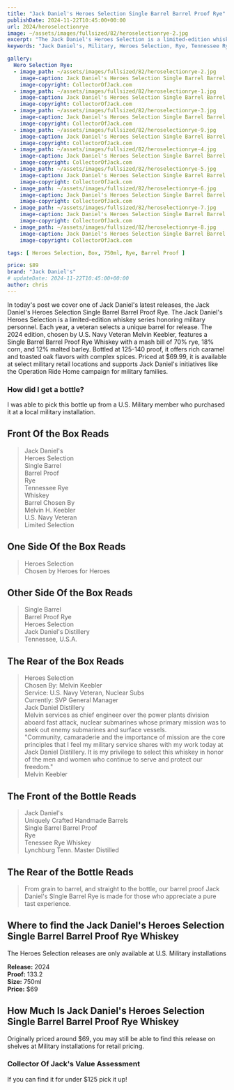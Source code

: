 ```yaml
---
title: "Jack Daniel's Heroes Selection Single Barrel Barrel Proof Rye"
publishDate: 2024-11-22T10:45:00+00:00
url: 2024/heroselectionrye
image: ~/assets/images/fullsized/82/heroselectionrye-2.jpg
excerpt: "The Jack Daniel's Heroes Selection is a limited-edition whiskey series honoring military personnel. Each year, a veteran selects a unique barrel for release."
keywords: "Jack Daniel's, Military, Heroes Selection, Rye, Tennessee Rye Whiskey"

gallery:
  Hero Selection Rye:
  - image_path: ~/assets/images/fullsized/82/heroselectionrye-2.jpg
    image-caption: Jack Daniel's Heroes Selection Single Barrel Barrel Proof Rye Whiskey Front of Box
    image-copyright: CollectorOfJack.com
  - image_path: ~/assets/images/fullsized/82/heroselectionrye-1.jpg
    image-caption: Jack Daniel's Heroes Selection Single Barrel Barrel Proof Rye Whiskey Side of Box
    image-copyright: CollectorOfJack.com
  - image_path: ~/assets/images/fullsized/82/heroselectionrye-3.jpg
    image-caption: Jack Daniel's Heroes Selection Single Barrel Barrel Proof Rye Whiskey Side of Box
    image-copyright: CollectorOfJack.com
  - image_path: ~/assets/images/fullsized/82/heroselectionrye-9.jpg
    image-caption: Jack Daniel's Heroes Selection Single Barrel Barrel Proof Rye Whiskey Rear of Box
    image-copyright: CollectorOfJack.com
  - image_path: ~/assets/images/fullsized/82/heroselectionrye-4.jpg
    image-caption: Jack Daniel's Heroes Selection Single Barrel Barrel Proof Rye Whiskey Front of Bottle
    image-copyright: CollectorOfJack.com
  - image_path: ~/assets/images/fullsized/82/heroselectionrye-5.jpg
    image-caption: Jack Daniel's Heroes Selection Single Barrel Barrel Proof Rye Whiskey Front of Bottle second dog tag
    image-copyright: CollectorOfJack.com
  - image_path: ~/assets/images/fullsized/82/heroselectionrye-6.jpg
    image-caption: Jack Daniel's Heroes Selection Single Barrel Barrel Proof Rye Whiskey Rear of Bottle
    image-copyright: CollectorOfJack.com
  - image_path: ~/assets/images/fullsized/82/heroselectionrye-7.jpg
    image-caption: Jack Daniel's Heroes Selection Single Barrel Barrel Proof Rye Whiskey Rear of Bottle v2
    image-copyright: CollectorOfJack.com
  - image_path: ~/assets/images/fullsized/82/heroselectionrye-8.jpg
    image-caption: Jack Daniel's Heroes Selection Single Barrel Barrel Proof Rye Whiskey Bottle Neck
    image-copyright: CollectorOfJack.com

tags: [ Heroes Selection, Box, 750ml, Rye, Barrel Proof ]

price: $89
brand: "Jack Daniel's"
# updateDate: 2024-11-22T10:45:00+00:00
author: chris
---
```

In today's post we cover one of Jack Daniel's latest releases, the Jack Daniel's Heroes Selection Single Barrel Barrel Proof Rye. The Jack Daniel's Heroes Selection is a limited-edition whiskey series honoring military personnel. Each year, a veteran selects a unique barrel for release. The 2024 edition, chosen by U.S. Navy Veteran Melvin Keebler, features a Single Barrel Barrel Proof Rye Whiskey with a mash bill of 70% rye, 18% corn, and 12% malted barley. Bottled at 125-140 proof, it offers rich caramel and toasted oak flavors with complex spices. Priced at $69.99, it is available at select military retail locations and supports Jack Daniel's initiatives like the Operation Ride Home campaign for military families.

### How did I get a bottle?
I was able to pick this bottle up from a U.S. Military member who purchased it at a local military installation.

## Front  Of the Box Reads
> Jack Daniel's  
> Heroes Selection  
> Single Barrel  
> Barrel Proof  
> Rye  
> Tennessee Rye  
> Whiskey  
> Barrel Chosen By  
> Melvin H. Keebler  
> U.S. Navy Veteran  
> Limited Selection  


## One Side Of the Box Reads
> Heroes Selection   
> Chosen by Heroes for Heroes

## Other Side Of the Box Reads
> Single Barrel  
> Barrel Proof Rye  
> Heroes Selection   
> Jack Daniel's Distillery  
> Tennessee, U.S.A.  

## The Rear of the Box Reads
> Heroes Selection  
> Chosen By: Melvin Keebler  
> Service: U.S. Navy Veteran, Nuclear Subs  
> Currently: SVP General Manager  
> Jack Daniel Distillery  
> Melvin services as chief engineer over the power plants division aboard fast attack, nuclear submarines whose primary mission was to seek out enemy submarines and surface vessels.  
> "Community, camaraderie and the importance of mission are the core principles that I feel my military service shares with my work today at Jack Daniel Distillery. It is my privilege to select this whiskey in honor of the men and women who continue to serve and protect our freedom."   
> Melvin Keebler  


## The Front of the Bottle Reads
> Jack Daniel's  
> Uniquely Crafted Handmade Barrels  
> Single Barrel Barrel Proof  
> Rye  
> Tenessee Rye Whiskey  
> Lynchburg Tenn. Master Distilled


## The Rear of the Bottle Reads
> From grain to barrel, and straight to the bottle, our barrel proof Jack Daniel's SIngle Barrel Rye is made for those who appreciate a pure tast experience.

## Where to find the Jack Daniel's Heroes Selection Single Barrel Barrel Proof Rye Whiskey
The Heroes Selection releases are only available at U.S. Military installations

**Release:** 2024  
**Proof:** 133.2  
**Size:** 750ml  
**Price:** $69  


## How Much Is Jack Daniel's Heroes Selection Single Barrel Barrel Proof Rye Whiskey
Originally priced around $69, you may still be able to find this release on shelves at Military installations for retail pricing.
 
### Collector Of Jack's Value Assessment
If you can find it for under $125 pick it up!


